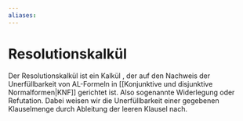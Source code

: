 ```yaml
---
aliases: 
---
```

$\newcommand{\f}[1]{\mathcal{#1}}\newcommand{\F}[1]{\mathfrak{#1}}\newcommand{\b}[1]{\mathbb{#1}}$
# Resolutionskalkül 
Der Resolutionskalkül ist ein Kalkül , der auf den Nachweis der Unerfüllbarkeit von AL-Formeln in [[Konjunktive und disjunktive Normalformen|KNF]] gerichtet ist. Also sogenannte Widerlegung oder Refutation.
Dabei weisen wir die Unerfüllbarkeit einer gegebenen Klauselmenge durch Ableitung der leeren Klausel nach.